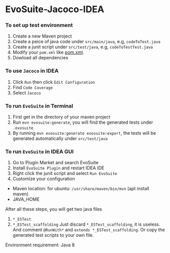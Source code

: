 # EvoSuite-Jacoco-IDEA

### To set up test environment
1. Create a new Maven project
2. Create a peice of java code under `src/main/java`, e.g, `codeToTest.java`
3. Create a junit script under `src/test/java`, e.g, `codeToTestTest.java`
4. Modify your `pom.xml` like [pom.xml](https://github.com/Krystal97/EvoSuite-IDEA/blob/master/ideaj.example/pom.xml).
5. Dowload all dependencies

### To use `Jacoco` in IDEA
1. Click `Run` then click `Edit Configuration`
2. Find `Code Coverage`
3. Select `Jacoco`

### To run `EvoSuite` in Terminal
1. First get in the directory of your maven project
2. Run `mvn evosuite:generate`, you will find the generated tests under `.evosuite`
3. By running `mvn evosuite:generate evosuite:export`, the tests will be generated automatically under `src/test/java`

### To run `EvoSuite` in IDEA GUI
1. Go to Plugin Market and search EvoSuite
2. Install `EvoSuite Plugin` and restart IDEA IDE
3. Right click the junit script and select `Run EvoSuite`
4. Customize your configuration
  * Maven location: for ubuntu: `/usr/share/maven/bin/mvn` (apt install maven)
  * JAVA_HOME

After all these steps, you will get two java files
1. `*_ESTest`
2. `*_ESTest_scaffolding`
Just discard `*_ESTest_scaffolding`, it is useless.
And comment `@RunWith*` and `extends *_ESTest_scaffolding`.
Or copy the generated test scripts to your own file.

Environment requirement: Java 8

